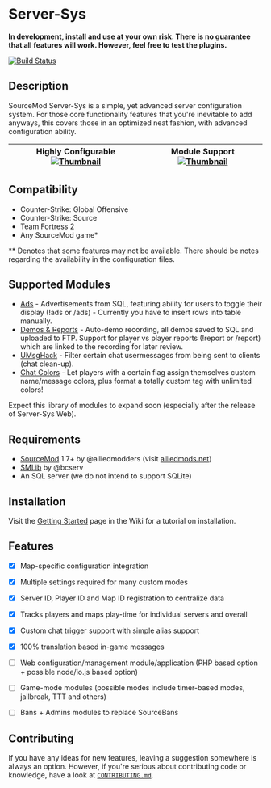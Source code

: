 # Server-Sys
**In development, install and use at your own risk. There is no guarantee that all features will work. However, feel free to test the plugins.**

[![Build Status](https://travis-ci.org/whocodes/serversys.svg?branch=master)](https://travis-ci.org/whocodes/serversys)

## Description
SourceMod Server-Sys is a simple, yet advanced server configuration system. For those core functionality features that you're inevitable to add anyways, this covers those in an optimized neat fashion, with advanced configuration ability.

| Highly Configurable [![Thumbnail](http://whocodes.pw/ss/2015-07-02_23-33-40-thumbnail.jpg)](http://whocodes.pw/ss/2015-07-02_23-33-40.png) | Module Support [![Thumbnail](http://whocodes.pw/ss/2015-07-02_23-55-43.png)](http://whocodes.pw/ss/2015-07-02_23-52-14.png) |
|:------------------------------------------------------------------------------------------------------------------------------------------:|:---------------------------------------------------------------------------------------------------------------------------:|

## Compatibility
* Counter-Strike: Global Offensive
* Counter-Strike: Source
* Team Fortress 2
* Any SourceMod game*

** Denotes that some features may not be available. There should be notes regarding the availability in the configuration files.

## Supported Modules
* [Ads](https://github.com/whocodes/serversys-ads) - Advertisements from SQL, featuring ability for users to toggle their display (!ads or /ads) - Currently you have to insert rows into table manually.
* [Demos & Reports](https://github.com/whocodes/serversys-demos) - Auto-demo recording, all demos saved to SQL and uploaded to FTP. Support for player vs player reports (!report or /report) which are linked to the recording for later review.
* [UMsgHack](https://github.com/whocodes/serversys-umsghack) - Filter certain chat usermessages from being sent to clients (chat clean-up).
* [Chat Colors](https://github.com/whocodes/serversys-chatcolors) - Let players with a certain flag assign themselves custom name/message colors, plus format a totally custom tag with unlimited colors!

Expect this library of modules to expand soon (especially after the release of Server-Sys Web).

## Requirements
* [SourceMod](https://github.com/alliedmodders/sourcemod) 1.7+ by @alliedmodders (visit [alliedmods.net](http://alliedmods.net))
* [SMLib](http://github.com/bcserv/smlib/) by @bcserv
* An SQL server (we do not intend to support SQLite)

## Installation
Visit the [Getting Started](https://github.com/whocodes/serversys/wiki/Getting-Started) page in the Wiki for a tutorial on installation.


## Features
* [x] Map-specific configuration integration
* [x] Multiple settings required for many custom modes
* [x] Server ID, Player ID and Map ID registration to centralize data
* [x] Tracks players and maps play-time for individual servers and overall
* [x] Custom chat trigger support with simple alias support
* [x] 100% translation based in-game messages
* [ ] Web configuration/management module/application (PHP based option + possible node/io.js based option)
* [ ] Game-mode modules (possible modes include timer-based modes, jailbreak, TTT and others)
* [ ] Bans + Admins modules to replace SourceBans


## Contributing
If you have any ideas for new features, leaving a suggestion somewhere is always an option. However, if you're serious about contributing code or knowledge, have a look at [`CONTRIBUTING.md`](https://github.com/whocodes/serversys/blob/master/CONTRIBUTING.md).
